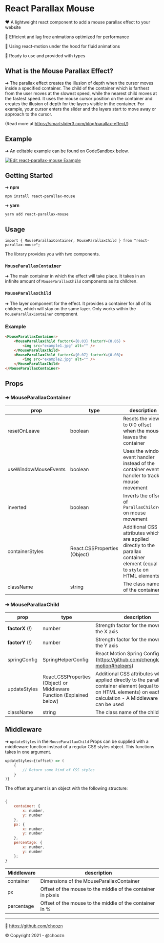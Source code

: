 # React Parallax Mouse 
❤️ A lightweight react component to add a mouse parallax effect to your website

💚 Efficient and lag free animations optimized for performance

💙 Using react-motion under the hood for fluid animations

🚀 Ready to use and provided with types

## What is the Mouse Parallax Effect?
➔ The parallax effect creates the illusion of depth when the cursor moves inside a specified container. The child of the container which is farthest from the user moves at the slowest speed, while the nearest child moves at the fastest speed. It uses the mouse cursor position on the container and creates the illusion of depth for the layers visible in the container. For example, your cursor enters the slider and the layers start to move away or approach to the cursor.

(Read more at https://smartslider3.com/blog/parallax-effect/)

## Example
➔ An editable example can be found on CodeSandbox below.

[![Edit react-parallax-mouse Example](https://codesandbox.io/static/img/play-codesandbox.svg)](https://codesandbox.io/embed/react-parallax-mouse-example-zjdsy?fontsize=14&hidenavigation=1&theme=dark&view=preview)


## Getting Started


➔ **npm**
```
npm install react-parallax-mouse
```
➔ **yarn**
```
yarn add react-parallax-mouse
```

## Usage

```
import { MouseParallaxContainer, MouseParallaxChild } from "react-parallax-mouse";
```

The library provides you with two components.

### ``MouseParallaxContainer``
➔ The main container in which the effect will take place. It takes in an infinite amount of ``MouseParallaxChild`` components as its children.

### ``MouseParallaxChild``
➔ The layer component for the effect. It provides a container for all of its children, which will stay on the same layer. Only works within the ``MouseParallaxContainer`` component.

### Example

```html
<MouseParallaxContainer>
    <MouseParallaxChild factorX={0.03} factorY={0.05} >
        <img src="example1.jpg" alt="" />
    </MouseParallaxChild>
    <MouseParallaxChild factorX={0.07} factorY={0.08}>
        <img src="example2.jpg" alt="" />
    </MouseParallaxChild>
</MouseParallaxContainer>
```

## Props

### ➔ MouseParallaxContainer

| prop | type | description  |
| ------ | ------ | ----- |
|resetOnLeave| boolean| Resets the view to 0:0 offset when the mouse leaves the container
|useWindowMouseEvents| boolean | Uses the window event handler instead of the container event handler to track mouse movement
|inverted| boolean | Inverts the offset of ``ParallaxChildren`` on mouse movement
|containerStyles| React.CSSProperties (Object) | Additional CSS attributes which are applied directly to the parallax container element (equal to ``style`` on HTML elements)
|className| string | The class name of the container

### ➔ MouseParallaxChild

| prop | type | description  |
| ------ | ------ | ----- |
|**factorX** (!)| number | Strength factor for the movement on the X axis
|**factorY** (!)| number | Strength factor for the movement on the Y axis
|springConfig| SpringHelperConfig | React Motion Spring Config (https://github.com/chenglou/react-motion#helpers)
|updateStyles| React.CSSProperties (Object) or Middleware Function (Explained below) | Additional CSS attributes which are applied directly to the parallax child container element (equal to ``style`` on HTML elements) on each offset calculation - A Middleware function can be used
|className| string | The class name of the child

## Middleware

➔ ``updateStyles`` in the ``MouseParallaxChild`` Props can be supplied with a middleware function instead of a regular CSS styles object. This functions takes in one argument.

```js
updateStyles={(offset) => (
    {
        // Return some kind of CSS styles
    }
)}
```

The offset argument is an object with the following structure:

```js

{
    container: {
        x: number,
        y: number
    },
    px: {
        x: number,
        y: number
    },
    percentage: {
        x: number,
        y: number
    };
}

```

| Middleware |  description  |
| ------ | ----- |
|container| Dimensions of the MouseParallaxContainer |
|px| Offset of the mouse to the middle of the container in pixels |
|percentage| Offset of the mouse to the middle of the container in % |

---
🚀 https://github.com/choozn

© Copyright 2021 - @choozn
